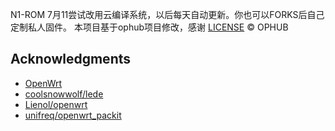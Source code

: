 N1-ROM 7月11尝试改用云编译系统，以后每天自动更新。你也可以FORKS后自己定制私人固件。
本项目基于ophub项目修改，感谢
[LICENSE](https://github.com/ophub/op/blob/main/LICENSE) © OPHUB

## Acknowledgments

- [OpenWrt](https://github.com/openwrt/openwrt)
- [coolsnowwolf/lede](https://github.com/coolsnowwolf/lede)
- [Lienol/openwrt](https://github.com/Lienol/openwrt)
- [unifreq/openwrt_packit](https://github.com/unifreq/openwrt_packit)

